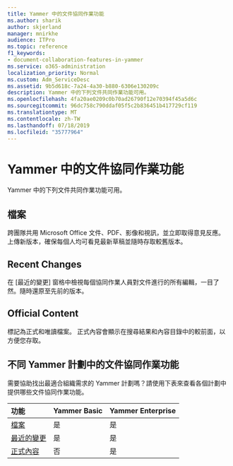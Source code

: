 ```yaml
---
title: Yammer 中的文件協同作業功能
ms.author: sharik
author: skjerland
manager: mnirkhe
audience: ITPro
ms.topic: reference
f1_keywords:
- document-collaboration-features-in-yammer
ms.service: o365-administration
localization_priority: Normal
ms.custom: Adm_ServiceDesc
ms.assetid: 9b5d618c-7a24-4a30-b880-6306e130209c
description: Yammer 中的下列文件共同作業功能可用。
ms.openlocfilehash: 4fa20ae0209c0b70ad26790f12e70394f45a5d6c
ms.sourcegitcommit: 96dc758c790ddaf05f5c2b836451b417729cf119
ms.translationtype: MT
ms.contentlocale: zh-TW
ms.lasthandoff: 07/18/2019
ms.locfileid: "35777964"
---
```

# <a name="document-collaboration-features-in-yammer"></a>Yammer 中的文件協同作業功能

Yammer 中的下列文件共同作業功能可用。
  
## <a name="files"></a>檔案
<a name="bkmk_Files"> </a>

跨團隊共用 Microsoft Office 文件、PDF、影像和視訊，並立即取得意見反應。上傳新版本，確保每個人均可看見最新草稿並隨時存取較舊版本。
  
## <a name="recent-changes"></a>Recent Changes
<a name="bkmk_RecentChanges"> </a>

在 [最近的變更] 窗格中檢視每個協同作業人員對文件進行的所有編輯，一目了然。隨時還原至先前的版本。
  
## <a name="official-content"></a>Official Content
<a name="bkmk_OfficialContent"> </a>

標記為正式和唯讀檔案。 正式內容會顯示在搜尋結果和內容目錄中的較前面，以方便您存取。
  
## <a name="document-collaboration-features-across-yammer-plans"></a>不同 Yammer 計劃中的文件協同作業功能
<a name="bkmk_OfficialContent"> </a>

需要協助找出最適合組織需求的 Yammer 計劃嗎？請使用下表來查看各個計劃中提供哪些文件協同作業功能。
  
|**功能**|**Yammer Basic**|**Yammer Enterprise**|
|:-----|:-----|:-----|
|[檔案](document-collaboration-features-in-yammer.md#files) <br/> |是  <br/> |是  <br/> |
|[最近的變更](document-collaboration-features-in-yammer.md#recent-changes) <br/> |是  <br/> |是  <br/> |
|[正式內容](document-collaboration-features-in-yammer.md#official-content) <br/> |否  <br/> |是  <br/> |
   

